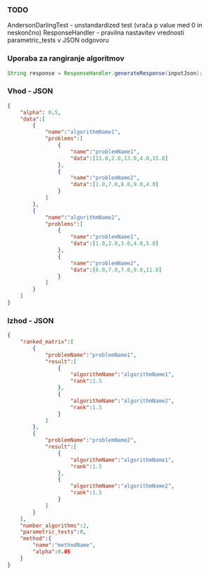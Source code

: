 ### TODO

AndersonDarlingTest - unstandardized test (vrača p value med 0 in neskončno)
ResponseHandler - pravilna nastavitev vrednosti parametric_tests v JSON odgovoru

### Uporaba za rangiranje algoritmov


```java
String response = ResponseHandler.generateResponse(inputJson);
```

### Vhod - JSON

```json
{
	"alpha": 0.5,
	"data":[
		{
			"name":"algorithmName1",
			"problems":[
				{
					"name":"problemName1",
					"data":[11.0,2.0,13.0,4.0,15.0]
				},
				{
					"name":"problemName2",
					"data":[1.0,7.0,8.0,9.0,4.0]
				}
			]
		},
		{
			"name":"algorithmName2",
			"problems":[
				{
					"name":"problemName1",
					"data":[1.0,2.0,3.0,4.0,5.0]
				},
				{
					"name":"problemName2",
					"data":[6.0,7.0,7.0,9.0,11.0]
				}
			]
		}
	]
}
```

### Izhod - JSON

```json
{
	"ranked_matrix":[
		{
			"problemName":"problemName1",
			"result":[
				{
					"algorithmName":"algorithmName1",
					"rank":1.5
				},
				{
					"algorithmName":"algorithmName2",
					"rank":1.5
				}
			]
		},
		{
			"problemName":"problemName2",
			"result":[
				{
					"algorithmName":"algorithmName1",
					"rank":1.5
				},
				{
					"algorithmName":"algorithmName2",
					"rank":1.5
				}
			]
		}
	],
	"number_algorithms":2,
	"parametric_tests":0,
	"method":{
		"name":"methodName",
		"alpha":0.05
	}
}
```